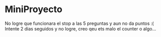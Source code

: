 # MiniProyecto

No logre que funcionara el stop a las 5 preguntas y aun no da puntos :( Intente 2 dias seguidos y no logre, creo qeu ets malo el counter o algo...
